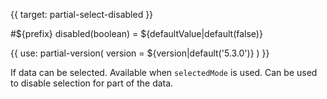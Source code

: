 
{{ target: partial-select-disabled }}

#${prefix} disabled(boolean) = ${defaultValue|default(false)}

<ExampleUIControlBoolean default="${defaultValue|default(false)}" />

{{ use: partial-version(
    version = ${version|default('5.3.0')}
) }}

If data can be selected. Available when `selectedMode` is used. Can be used to disable selection for part of the data.

